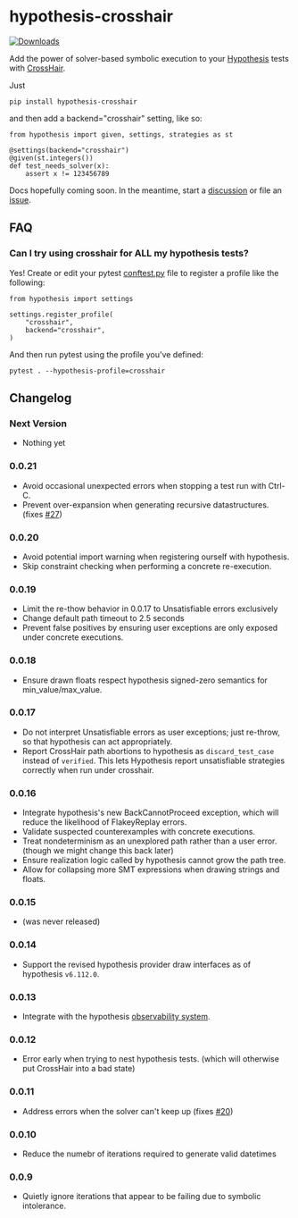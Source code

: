 # hypothesis-crosshair

[![Downloads](https://pepy.tech/badge/hypothesis-crosshair)](https://pepy.tech/project/hypothesis-crosshair)


Add the power of solver-based symbolic execution to your
[Hypothesis](https://hypothesis.readthedocs.io/en/latest/index.html)
tests with
[CrossHair](https://github.com/pschanely/CrossHair).

Just 
```
pip install hypothesis-crosshair
```

and then add a backend="crosshair" setting, like so:

```
from hypothesis import given, settings, strategies as st

@settings(backend="crosshair")
@given(st.integers())
def test_needs_solver(x):
    assert x != 123456789
```


Docs hopefully coming soon. In the meantime, start a
[discussion](https://github.com/pschanely/hypothesis-crosshair/discussions)
or file an [issue](https://github.com/pschanely/hypothesis-crosshair/issues).


## FAQ

### Can I try using crosshair for ALL my hypothesis tests?

Yes! Create or edit your pytest
[conftest.py](https://docs.pytest.org/en/7.1.x/reference/fixtures.html#conftest-py-sharing-fixtures-across-multiple-files)
file to register a profile like the following:

```
from hypothesis import settings

settings.register_profile(
    "crosshair",
    backend="crosshair",
)
```

And then run pytest using the profile you've defined:
```
pytest . --hypothesis-profile=crosshair 
```


## Changelog

### Next Version
* Nothing yet

### 0.0.21
* Avoid occasional unexpected errors when stopping a test run with Ctrl-C.
* Prevent over-expansion when generating recursive datastructures. (fixes [#27](https://github.com/pschanely/hypothesis-crosshair/issues/27))

### 0.0.20
* Avoid potential import warning when registering ourself with hypothesis.
* Skip constraint checking when performing a concrete re-execution.

### 0.0.19
* Limit the re-thow behavior in 0.0.17 to Unsatisfiable errors exclusively
* Change default path timeout to 2.5 seconds
* Prevent false positives by ensuring user exceptions are only exposed under concrete executions.

### 0.0.18
* Ensure drawn floats respect hypothesis signed-zero semantics for min_value/max_value.

### 0.0.17
* Do not interpret Unsatisfiable errors as user exceptions; just re-throw, so that hypothesis can act appropriately.
* Report CrossHair path abortions to hypothesis as `discard_test_case` instead of `verified`.
  This lets Hypothesis report unsatisfiable strategies correctly when run under crosshair.

### 0.0.16
* Integrate hypothesis's new BackCannotProceed exception, which will reduce the likelihood of FlakeyReplay errors.
* Validate suspected counterexamples with concrete executions.
* Treat nondeterminism as an unexplored path rather than a user error. (though we might change this back later)
* Ensure realization logic called by hypothesis cannot grow the path tree.
* Allow for collapsing more SMT expressions when drawing strings and floats.

### 0.0.15
* (was never released)

### 0.0.14
* Support the revised hypothesis provider draw interfaces as of hypothesis `v6.112.0`.

### 0.0.13
* Integrate with the hypothesis [observability system](https://hypothesis.readthedocs.io/en/latest/observability.html).

### 0.0.12
* Error early when trying to nest hypothesis tests. (which will otherwise put CrossHair into a bad state)

### 0.0.11
* Address errors when the solver can't keep up (fixes [#20](https://github.com/pschanely/hypothesis-crosshair/issues/20))

### 0.0.10
* Reduce the numebr of iterations required to generate valid datetimes

### 0.0.9
* Quietly ignore iterations that appear to be failing due to symbolic intolerance.
